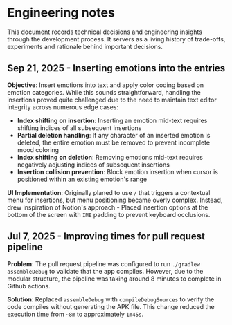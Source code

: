 # Engineering notes
This document records technical decisions and engineering insights through the development process.
It servers as a living history of trade-offs, experiments and rationale behind important decisions.

## Sep 21, 2025 - Inserting emotions into the entries
**Objective**:
Insert emotions into text and apply color coding based on emotion categories.
While this sounds straightforward, handling the insertions proved quite challenged due to the need
to maintain text editor integrity across numerous edge cases:

- **Index shifting on insertion**: Inserting an emotion mid-text requires shifting indices of all subsequent insertions
- **Partial deletion handling**: If any character of an inserted emotion is deleted, the entire emotion must be removed to prevent incomplete mood coloring
- **Index shifting on deletion**: Removing emotions mid-text requires negatively adjusting indices of subsequent insertions
- **Insertion collision prevention**: Block emotion insertion when cursor is positioned within an existing emotion's range

**UI Implementation**: Originally planed to use `/` that triggers a contextual menu for insertions,
but menu positioning became overly complex. Instead, drew inspiration of Notion's approach - Placed
insertion options at the bottom of the screen with `IME` padding to prevent keyboard occlusions.

## Jul 7, 2025 - Improving times for pull request pipeline
**Problem**: 
The pull request pipeline was configured to run `./gradlew assembleDebug` to validate that the app compiles.
However, due to the modular structure, the pipeline was taking around 8 minutes to complete in Github actions.

**Solution**: 
Replaced `assembleDebug` with `compileDebugSources` to verify the code compiles without generating the APK file.
This change reduced the execution time from `~8m` to approximately `1m45s`.
